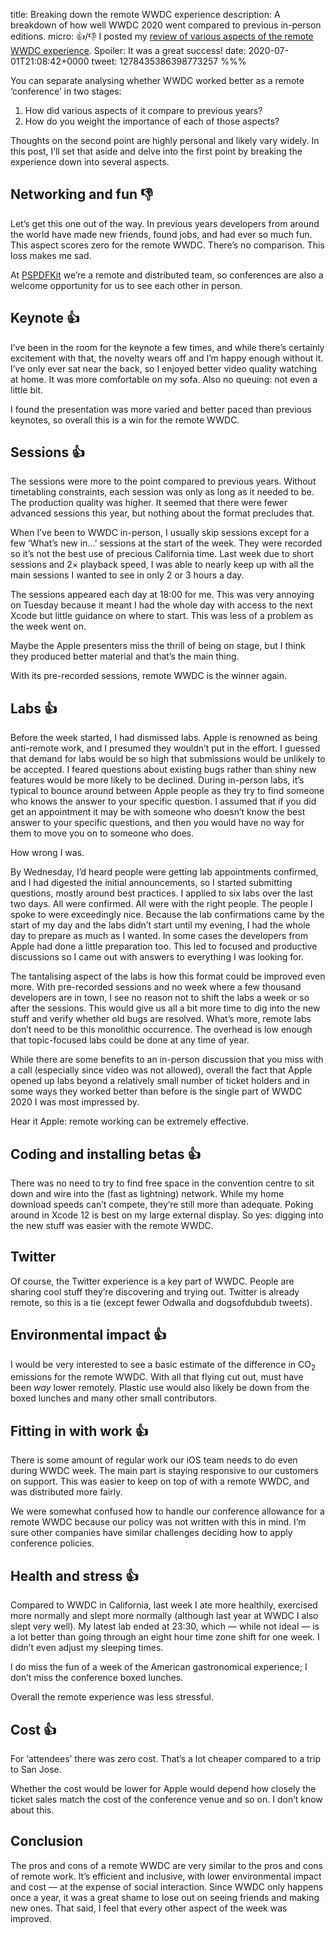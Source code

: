 title: Breaking down the remote WWDC experience
description: A breakdown of how well WWDC 2020 went compared to previous in-person editions.
micro: 👍/👎 I posted my [review of various aspects of the remote WWDC experience](). Spoiler: It was a great success!
date: 2020-07-01T21:08:42+0000
tweet: 1278435386398773257
%%%

You can separate analysing whether WWDC worked better as a remote ‘conference’ in two stages:

1. How did various aspects of it compare to previous years?
2. How do you weight the importance of each of those aspects?

Thoughts on the second point are highly personal and likely vary widely. In this post, I’ll set that aside and delve into the first point by breaking the experience down into several aspects.

## Networking and fun 👎

Let’s get this one out of the way. In previous years developers from around the world have made new friends, found jobs, and had ever so much fun. This aspect scores zero for the remote WWDC. There’s no comparison. This loss makes me sad.

At [PSPDFKit](https://pspdfkit.com/) we’re a remote and distributed team, so conferences are also a welcome opportunity for us to see each other in person.

## Keynote 👍

I’ve been in the room for the keynote a few times, and while there’s certainly excitement with that, the novelty wears off and I’m happy enough without it. I’ve only ever sat near the back, so I enjoyed better video quality watching at home. It was more comfortable on my sofa. Also no queuing: not even a little bit.

I found the presentation was more varied and better paced than previous keynotes, so overall this is a win for the remote WWDC.

## Sessions 👍

The sessions were more to the point compared to previous years. Without timetabling constraints, each session was only as long as it needed to be. The production quality was higher. It seemed that there were fewer advanced sessions this year, but nothing about the format precludes that.

When I’ve been to WWDC in-person, I usually skip sessions except for a few ‘What’s new in…’ sessions at the start of the week. They were recorded so it’s not the best use of precious California time. Last week due to short sessions and 2× playback speed, I was able to nearly keep up with all the main sessions I wanted to see in only 2 or 3 hours a day.

The sessions appeared each day at 18:00 for me. This was very annoying on Tuesday because it meant I had the whole day with access to the next Xcode but little guidance on where to start. This was less of a problem as the week went on.

Maybe the Apple presenters miss the thrill of being on stage, but I think they produced better material and that’s the main thing.

With its pre-recorded sessions, remote WWDC is the winner again.

## Labs 👍

Before the week started, I had dismissed labs. Apple is renowned as being anti-remote work, and I presumed they wouldn’t put in the effort. I guessed that demand for labs would be so high that submissions would be unlikely to be accepted. I feared questions about existing bugs rather than shiny new features would be more likely to be declined. During in-person labs, it’s typical to bounce around between Apple people as they try to find someone who knows the answer to your specific question. I assumed that if you did get an appointment it may be with someone who doesn’t know the best answer to your specific questions, and then you would have no way for them to move you on to someone who does.

How wrong I was.

By Wednesday, I’d heard people were getting lab appointments confirmed, and I had digested the initial announcements, so I started submitting questions, mostly around best practices. I applied to six labs over the last two days. All were confirmed. All were with the right people. The people I spoke to were exceedingly nice. Because the lab confirmations came by the start of my day and the labs didn’t start until my evening, I had the whole day to prepare as much as I wanted. In some cases the developers from Apple had done a little preparation too. This led to focused and productive discussions so I came out with answers to everything I was looking for.

The tantalising aspect of the labs is how this format could be improved even more. With pre-recorded sessions and no week where a few thousand developers are in town, I see no reason not to shift the labs a week or so after the sessions. This would give us all a bit more time to dig into the new stuff and verify whether old bugs are resolved. What’s more, remote labs don’t need to be this monolithic occurrence. The overhead is low enough that topic-focused labs could be done at any time of year.

While there are some benefits to an in-person discussion that you miss with a call (especially since video was not allowed), overall the fact that Apple opened up labs beyond a relatively small number of ticket holders and in some ways they worked better than before is the single part of WWDC 2020 I was most impressed by.

Hear it Apple: remote working can be extremely effective.

## Coding and installing betas 👍

There was no need to try to find free space in the convention centre to sit down and wire into the (fast as lightning) network. While my home download speeds can’t compete, they’re still more than adequate. Poking around in Xcode 12 is best on my large external display. So yes: digging into the new stuff was easier with the remote WWDC.

## Twitter

Of course, the Twitter experience is a key part of WWDC. People are sharing cool stuff they’re discovering and trying out. Twitter is already remote, so this is a tie (except fewer Odwalla and dogsofdubdub tweets).

## Environmental impact 👍

I would be very interested to see a basic estimate of the difference in CO<sub>2</sub> emissions for the remote WWDC. With all that flying cut out, must have been *way* lower remotely. Plastic use would also likely be down from the boxed lunches and many other small contributors.

## Fitting in with work 👍

There is some amount of regular work our iOS team needs to do even during WWDC week. The main part is staying responsive to our customers on support. This was easier to keep on top of with a remote WWDC, and was distributed more fairly.

We were somewhat confused how to handle our conference allowance for a remote WWDC because our policy was not written with this in mind. I’m sure other companies have similar challenges deciding how to apply conference policies.

## Health and stress 👍

Compared to WWDC in California, last week I ate more healthily, exercised more normally and slept more normally (although last year at WWDC I also slept very well). My latest lab ended at 23:30, which — while not ideal — is a lot better than going through an eight hour time zone shift for one week. I didn’t even adjust my sleeping times.

I do miss the fun of a week of the American gastronomical experience; I don’t miss the conference boxed lunches.

Overall the remote experience was less stressful.

## Cost 👍

For ‘attendees’ there was zero cost. That’s a lot cheaper compared to a trip to San Jose.

Whether the cost would be lower for Apple would depend how closely the ticket sales match the cost of the conference venue and so on. I don’t know about this.

## Conclusion

The pros and cons of a remote WWDC are very similar to the pros and cons of remote work. It’s efficient and inclusive, with lower environmental impact and cost — at the expense of social interaction. Since WWDC only happens once a year, it was a great shame to lose out on seeing friends and making new ones. That said, I feel that every other aspect of the week was improved.
